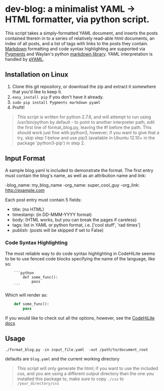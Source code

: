# dev-blog: a minimalist YAML -> HTML formatter, via python script.

This script takes a simply-formatted YAML document, and inserts the posts contained therein in to a series of relatively read-able html documents, an index of all posts, and a list of tags with links to the posts they contain.  [Markdown](https://gitbookio.gitbooks.io/markdown/content/) formatting and code syntax highlighting are supported via [Pygments](http://pygments.org) and Waylan's python [markdown library](https://github.com/waylan/Python-Markdown). YAML interpretation is handled by [pYAML](http://pyyaml.org/wiki/PyYAML).  

## Installation on Linux

1. Clone this git repository, or download the zip and extract it somewhere that you'd like to keep it.
2. `easy_install pip` if you don't have it already.
3. `sudo pip install Pygments markdown pyaml`
4. Profit!

> This script is written for python 2.7.6, and will attempt to run using /usr/bin/python by default - to point to another interpreter path, edit the first line of format_blog.py, leaving the #! before the path.  This should work just fine with python3, however; if you want to give that a try, skip step 1 below and use pip3 (available in Ubuntu 12.10+ in the package 'python3-pip') in step 2.

## Input Format

A sample blog.yaml is included to demonstrate the format.  The first entry must contain the blog's name, as well as an attribution name and link:

-blog_name: my_blog_name
-org_name: super_cool_guy
-org_link: http://example.com

Each post entry must contain 5 fields:
- title: (no HTML)
- timestamp: (in DD-MMM-YYYY format)
- body: (HTML works, but you can break the pages if careless)
- tags: list in YAML or python format, i.e. ['cool stuff', 'rad times']
- publish: (posts will be skipped if set to False)

### Code Syntax Highlighting

The most reliable way to do code syntax highlighting in CodeHiLite seems to be to use fenced code blocks specifying the name of the language, like so:

```
	```python
		def some_func():
			pass
	```
```
Which will render as:
```python
	def some_func():
		pass
```
If you would like to check out all the options, however, see the [CodeHiLite docs](https://pythonhosted.org/Markdown/extensions/code_hilite.html)

## Usage

`./format_blog.py -in input_file.yaml  -out /path/to/document_root`

defaults are `blog.yaml` and the current working directory

>This script will only generate the html; if you want to use the included css,
>and you are using a different output directory than the one you installed this 
>package to, make sure to copy `./css` to `/your_directory/css`